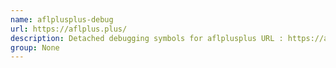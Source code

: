 ```yaml
---
name: aflplusplus-debug
url: https://aflplus.plus/
description: Detached debugging symbols for aflplusplus URL : https://aflplus.
group: None
---
```

